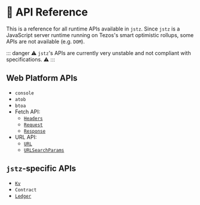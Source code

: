 # 🧰 API Reference

This is a reference for all runtime APIs available in `jstz`. Since `jstz` is a JavaScript server runtime
running on Tezos's smart optimistic rollups, some APIs are not available (e.g. `DOM`).

::: danger
⚠️ `jstz`'s APIs are currently very unstable and not compliant with specifications. ⚠️
:::

## Web Platform APIs

- `console`
- `atob`
- `btoa`
- Fetch API:
  - [`Headers`](./headers.md)
  - [`Request`](./request.md)
  - [`Response`](./response.md)
- URL API:
  - [`URL`](./url.md)
  - [`URLSearchParams`](./url_search_params.md)

## `jstz`-specific APIs

- [`Kv`](./kv.md)
- `Contract`
- [`Ledger`](./ledger.md)
